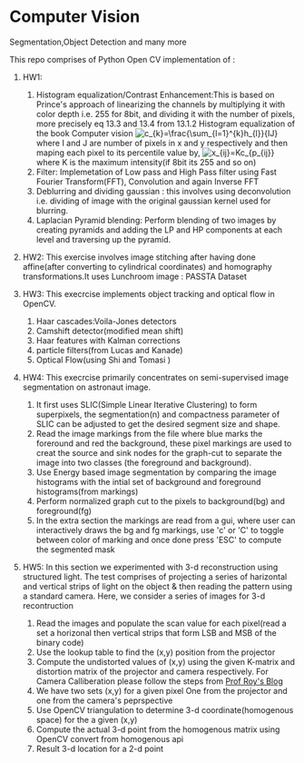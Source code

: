 # Computer Vision
Segmentation,Object Detection and many more

This repo comprises of Python Open CV implementation of :
 1. HW1:

    1. Histogram equalization/Contrast Enhancement:This is based on Prince's approach of linearizing the channels by multiplying
it with color depth i.e. 255 for 8bit, and dividing it with the number of pixels, more precisely eq 13.3 and 13.4 from 13.1.2 Histogram equalization of the book Computer vision <img src="https://latex.codecogs.com/gif.latex?c_{k}=\frac{\sum_{l=1}^{k}h_{l}}{IJ}" title="c_{k}=\frac{\sum_{l=1}^{k}h_{l}}{IJ}" /> where I and J are number of pixels in x and y respectively and then maping each pixel to its percentile value by, <img src="https://latex.codecogs.com/gif.latex?x_{ij}=Kc_{p_{ij}}" title="x_{ij}=Kc_{p_{ij}}" /> where K is the maximum intensity(if 8bit its 255 and so on)
    2. Filter: Implemetation of Low pass and High Pass filter using Fast Fourier Transform(FFT), Convolution and again Inverse FFT
    3. Deblurring and dividing gaussian : this involves using deconvolution i.e. dividing of image with the original gaussian kernel used for blurring.
    4. Laplacian Pyramid blending: Perform blending of two images by creating pyramids and adding the LP and HP components at each level and traversing up the pyramid.
 2. HW2:
This exercise involves image stitching after having done affine(after converting to cylindrical coordinates) and homography transformations.It uses Lunchroom image : PASSTA Dataset
 3. HW3:
This execrcise implements object tracking and optical flow in OpenCV.
    1. Haar cascades:Voila-Jones detectors
    2. Camshift detector(modified mean shift)
    3. Haar features with Kalman corrections
    4. particle filters(from Lucas and Kanade)
    5. Optical Flow(using Shi and Tomasi )
 4. HW4:
This execrcise primarily concentrates on semi-supervised image segmentation on astronaut image.
    1. It first uses SLIC(Simple Linear Iterative Clustering) to form superpixels, the segmentation(n) and compactness parameter of SLIC can be adjusted to get the desired segment size and shape.
    2. Read the image markings from the file where blue marks the foreround and red the background, these pixel markings are used to creat the source and sink nodes for the graph-cut to separate the image into two classes (the foreground and background).
    3. Use Energy based image segmentation by comparing the image histograms with the intial set of background and foreground histograms(from markings) 
    4. Perform normalized graph cut to the pixels to background(bg) and foreground(fg)
    5. In the extra section the markings are read from a gui, where user can interactively draws the bg and fg markings, use 'c' or 'C' to toggle between color of marking and once done press 'ESC' to compute the segmented mask
 5. HW5:
In this section we experimented with 3-d reconstruction using structured light. The test comprises of projecting a series of harizontal and vertical strips of light on the object & then reading the pattern using a standard camera. Here, we consider a series of images for 3-d recontruction
    1. Read the images and populate the scan value for each pixel(read a set a horizonal then vertical strips that form LSB and MSB of the binary code)
    2. Use the lookup table to find the (x,y) position from the projector
    3. Compute the undistorted values of (x,y) using the given K-matrix and distortion matrix of the projector and camera respectively.     For Camera Calliberation please follow the steps from [Prof Roy's Blog ](http://www.morethantechnical.com/2017/11/17/projector-camera-calibration-the-easy-way/)
    4. We have two sets (x,y) for a given pixel One from the projector and one from the camera's peprspective	
    5. Use OpenCV triangulation to determine 3-d coordinate(homogenous space) for the a given (x,y)
    6. Compute the actual 3-d point from the homogenous matrix using OpenCV convert from homogenous api
    7. Result 3-d location for a 2-d point

